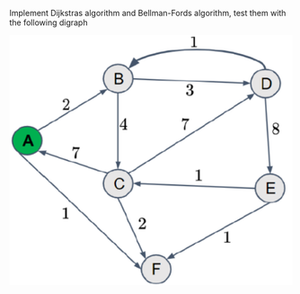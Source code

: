 Implement Dijkstras algorithm and Bellman-Fords algorithm, test them with the following digraph

![image](../images/ex_09_digraph.png)